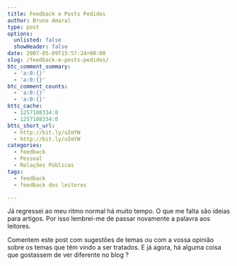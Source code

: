 ```yaml
---
title: Feedback e Posts Pedidos
author: Bruno Amaral
type: post
options:
  unlisted: false
  showHeader: false
date: 2007-05-09T15:57:24+00:00
slug: /feedback-e-posts-pedidos/
btc_comment_summary:
  - 'a:0:{}'
  - 'a:0:{}'
btc_comment_counts:
  - 'a:0:{}'
  - 'a:0:{}'
bttc_cache:
  - 1257188334:0
  - 1257188334:0
bttc_short_url:
  - http://bit.ly/uImYW
  - http://bit.ly/uImYW
categories:
  - feedback
  - Pessoal
  - Relações Públicas
tags:
  - feedback
  - feedback dos leitores

---
```

Já regressei ao meu ritmo normal há muito tempo. O que me falta são ideias para artigos. Por isso lembrei-me de passar novamente a palavra aos leitores.

Comentem este post com sugestões de temas ou com a vossa opinião sobre os temas que têm vindo a ser tratados. E já agora, há alguma coisa que gostassem de ver diferente no blog ?